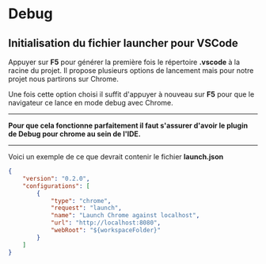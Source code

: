 # Debug

## Initialisation du fichier launcher pour VSCode

Appuyer sur **F5** pour générer la première fois le répertoire **.vscode** à la racine du projet. Il propose plusieurs options de lancement mais pour notre projet nous partirons sur Chrome.

Une fois cette option choisi il suffit d'appuyer à nouveau sur **F5** pour que le navigateur ce lance en mode debug avec Chrome.

----

**Pour que cela fonctionne parfaitement il faut s'assurer d'avoir le plugin de Debug pour chrome au sein de l'IDE.**

----

Voici un exemple de ce que devrait contenir le fichier **launch.json**

```json
{
    "version": "0.2.0",
    "configurations": [
        {
            "type": "chrome",
            "request": "launch",
            "name": "Launch Chrome against localhost",
            "url": "http://localhost:8080",
            "webRoot": "${workspaceFolder}"
        }
    ]
}
```